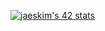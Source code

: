 [![jaeskim's 42 stats](https://badge42.herokuapp.com/api/stats/troxanna?privacyEmail=true)](https://www.42.fr/)
